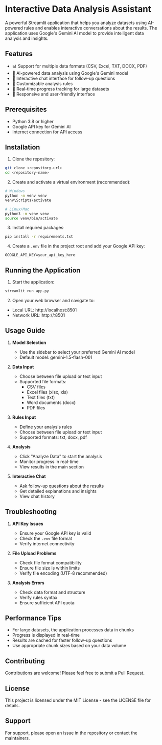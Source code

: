# Interactive Data Analysis Assistant

A powerful Streamlit application that helps you analyze datasets using AI-powered rules and enables interactive conversations about the results. The application uses Google's Gemini AI model to provide intelligent data analysis and insights.

## Features

- 📊 Support for multiple data formats (CSV, Excel, TXT, DOCX, PDF)
- 🤖 AI-powered data analysis using Google's Gemini model
- 💬 Interactive chat interface for follow-up questions
- 📝 Customizable analysis rules
- 🔄 Real-time progress tracking for large datasets
- 📱 Responsive and user-friendly interface

## Prerequisites

- Python 3.8 or higher
- Google API key for Gemini AI
- Internet connection for API access

## Installation

1. Clone the repository:
```bash
git clone <repository-url>
cd <repository-name>
```

2. Create and activate a virtual environment (recommended):
```bash
# Windows
python -m venv venv
venv\Scripts\activate

# Linux/Mac
python3 -m venv venv
source venv/bin/activate
```

3. Install required packages:
```bash
pip install -r requirements.txt
```

4. Create a `.env` file in the project root and add your Google API key:
```
GOOGLE_API_KEY=your_api_key_here
```

## Running the Application

1. Start the application:
```bash
streamlit run app.py
```

2. Open your web browser and navigate to:
- Local URL: http://localhost:8501
- Network URL: http://<your-ip>:8501

## Usage Guide

1. **Model Selection**
   - Use the sidebar to select your preferred Gemini AI model
   - Default model: gemini-1.5-flash-001

2. **Data Input**
   - Choose between file upload or text input
   - Supported file formats:
     - CSV files
     - Excel files (xlsx, xls)
     - Text files (txt)
     - Word documents (docx)
     - PDF files

3. **Rules Input**
   - Define your analysis rules
   - Choose between file upload or text input
   - Supported formats: txt, docx, pdf

4. **Analysis**
   - Click "Analyze Data" to start the analysis
   - Monitor progress in real-time
   - View results in the main section

5. **Interactive Chat**
   - Ask follow-up questions about the results
   - Get detailed explanations and insights
   - View chat history

## Troubleshooting

1. **API Key Issues**
   - Ensure your Google API key is valid
   - Check the `.env` file format
   - Verify internet connectivity

2. **File Upload Problems**
   - Check file format compatibility
   - Ensure file size is within limits
   - Verify file encoding (UTF-8 recommended)

3. **Analysis Errors**
   - Check data format and structure
   - Verify rules syntax
   - Ensure sufficient API quota

## Performance Tips

- For large datasets, the application processes data in chunks
- Progress is displayed in real-time
- Results are cached for faster follow-up questions
- Use appropriate chunk sizes based on your data volume

## Contributing

Contributions are welcome! Please feel free to submit a Pull Request.

## License

This project is licensed under the MIT License - see the LICENSE file for details.

## Support

For support, please open an issue in the repository or contact the maintainers. 